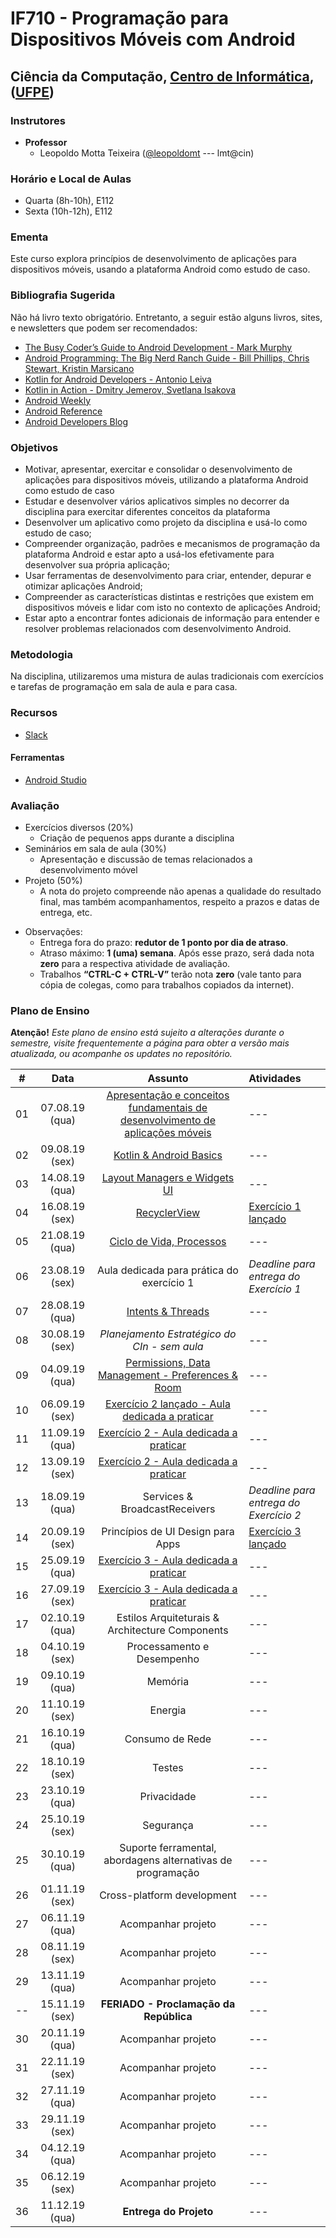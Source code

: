 # IF710 - Programação para Dispositivos Móveis com Android

## Ciência da Computação, [Centro de Informática](http://www.cin.ufpe.br), ([UFPE](http://www.ufpe.br))

### Instrutores

* **Professor** 
  * Leopoldo Motta Teixeira ([@leopoldomt](https://github.com/leopoldomt) --- lmt@cin)
  
### Horário e Local de Aulas

* Quarta (8h-10h), E112 
* Sexta (10h-12h), E112 

### Ementa

Este curso explora princípios de desenvolvimento de aplicações para dispositivos móveis, usando a plataforma Android como estudo de caso.

### Bibliografia Sugerida

Não há livro texto obrigatório. Entretanto, a seguir estão alguns livros, sites, e newsletters que podem ser recomendados:

- [The Busy Coder’s Guide to Android Development - Mark Murphy](https://commonsware.com/Android/)
- [Android Programming: The Big Nerd Ranch Guide - Bill Phillips, Chris Stewart, Kristin Marsicano](https://www.bignerdranch.com/books/android-programming/)
- [Kotlin for Android Developers - Antonio Leiva](https://antonioleiva.com/kotlin-android-developers-book/)
- [Kotlin in Action - Dmitry Jemerov, Svetlana Isakova](https://www.manning.com/books/kotlin-in-action)
- [Android Weekly](http://androidweekly.net)
- [Android Reference](http://developer.android.com)
- [Android Developers Blog](http://android-developers.blogspot.com)

### Objetivos

- Motivar, apresentar, exercitar e consolidar o desenvolvimento de aplicações para dispositivos móveis, utilizando a plataforma Android como estudo de caso
- Estudar e desenvolver vários aplicativos simples no decorrer da disciplina para exercitar diferentes conceitos da plataforma
- Desenvolver um aplicativo como projeto da disciplina e usá-lo como estudo de caso;
- Compreender organização, padrões e mecanismos de programação da plataforma Android e estar apto a usá-los efetivamente para desenvolver sua própria aplicação;
- Usar ferramentas de desenvolvimento para criar, entender, depurar e otimizar aplicações Android;
- Compreender as características distintas e restrições que existem em dispositivos móveis e lidar com isto no contexto de aplicações Android;
- Estar apto a encontrar fontes adicionais de informação para entender e resolver problemas relacionados com desenvolvimento Android.

### Metodologia

Na disciplina, utilizaremos uma mistura de aulas tradicionais com exercícios e tarefas de programação em sala de aula e para casa. 

### Recursos

- [Slack](http://if710.slack.com)

#### Ferramentas

* [Android Studio](https://developer.android.com/studio/index.html)

### Avaliação

* Exercícios diversos (20%)
  * Criação de pequenos apps durante a disciplina
* Seminários em sala de aula (30%)
  * Apresentação e discussão de temas relacionados a desenvolvimento móvel
* Projeto (50%)
  * A nota do projeto compreende não apenas a qualidade do resultado final, mas também acompanhamentos, respeito a prazos e datas de entrega, etc. 
  
- Observações:
  - Entrega fora do prazo: **redutor de 1 ponto por dia de atraso**. 
  - Atraso máximo: **1 (uma) semana**. Após esse prazo, será dada nota **zero** para a respectiva atividade de avaliação.
  - Trabalhos **“CTRL-C + CTRL-V”** terão nota **zero** (vale tanto para cópia de colegas, como para trabalhos copiados da internet).

### Plano de Ensino

**Atenção!** 
*Este plano de ensino está sujeito a alterações durante o semestre, visite frequentemente a página para obter a versão mais atualizada, ou acompanhe os updates no repositório.*

| # | Data | Assunto | Atividades |
|:---:|:----:|:----------------------:|:----------------------|
| 01 | 07.08.19 (qua) | [Apresentação e conceitos fundamentais de desenvolvimento de aplicações móveis](https://drive.google.com/open?id=1EC7Cp63AqhdSrVS306E9rE5rzeSUOo5j) | --- |
| 02 | 09.08.19 (sex) | [Kotlin & Android Basics](2019-08-09/) | --- |
| 03 | 14.08.19 (qua) | [Layout Managers e Widgets UI](2019-08-14/) | --- |
| 04 | 16.08.19 (sex) | [RecyclerView](2019-08-16/) | [Exercício 1 lançado](https://classroom.github.com/a/VillR1HC) |
| 05 | 21.08.19 (qua) | [Ciclo de Vida, Processos](2019-08-21/) | --- |
| 06 | 23.08.19 (sex) | Aula dedicada para prática do exercício 1 | *Deadline para entrega do Exercício 1* |
| 07 | 28.08.19 (qua) | [Intents & Threads](2019-08-28/) | --- |
| 08 | 30.08.19 (sex) | *Planejamento Estratégico do CIn - sem aula* | --- |
| 09 | 04.09.19 (qua) | [Permissions, Data Management - Preferences & Room](2019-09-04/) | --- |
| 10 | 06.09.19 (sex) | [Exercício 2 lançado - Aula dedicada a praticar](#) | --- |
| 11 | 11.09.19 (qua) | [Exercício 2 - Aula dedicada a praticar](#) | --- |
| 12 | 13.09.19 (sex) | [Exercício 2 - Aula dedicada a praticar](#) | --- |
| 13 | 18.09.19 (qua) | Services & BroadcastReceivers | *Deadline para entrega do Exercício 2* |
| 14 | 20.09.19 (sex) | Princípios de UI Design para Apps | [Exercício 3 lançado](#) | |
| 15 | 25.09.19 (qua) | [Exercício 3 - Aula dedicada a praticar](#) | --- |
| 16 | 27.09.19 (sex) | [Exercício 3 - Aula dedicada a praticar](#) | --- |
| 17 | 02.10.19 (qua) | Estilos Arquiteturais & Architecture Components | --- |
| 18 | 04.10.19 (sex) | Processamento e Desempenho | --- |
| 19 | 09.10.19 (qua) | Memória | --- |
| 20 | 11.10.19 (sex) | Energia | --- |
| 21 | 16.10.19 (qua) | Consumo de Rede | --- |
| 22 | 18.10.19 (sex) | Testes | --- |
| 23 | 23.10.19 (qua) | Privacidade | --- |
| 24 | 25.10.19 (sex) | Segurança | --- |
| 25 | 30.10.19 (qua) | Suporte ferramental, abordagens alternativas de programação | --- |
| 26 | 01.11.19 (sex) | Cross-platform development | --- |
| 27 | 06.11.19 (qua) | Acompanhar projeto | --- |
| 28 | 08.11.19 (sex) | Acompanhar projeto | --- |
| 29 | 13.11.19 (qua) | Acompanhar projeto | --- |
| -- | 15.11.19 (sex) | **FERIADO - Proclamação da República** | --- |
| 30 | 20.11.19 (qua) | Acompanhar projeto | --- |
| 31 | 22.11.19 (sex) | Acompanhar projeto | --- |
| 32 | 27.11.19 (qua) | Acompanhar projeto | --- |
| 33 | 29.11.19 (sex) | Acompanhar projeto | --- |
| 34 | 04.12.19 (qua) | Acompanhar projeto | --- |
| 35 | 06.12.19 (sex) | Acompanhar projeto | --- |
| 36 | 11.12.19 (qua) | **Entrega do Projeto**  | --- |
